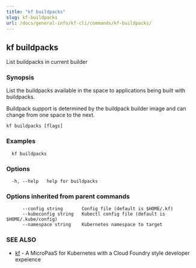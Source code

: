 ```yaml
---
title: "kf buildpacks"
slug: kf-buildpacks
url: /docs/general-info/kf-cli/commands/kf-buildpacks/
---
```

## kf buildpacks

List buildpacks in current builder

### Synopsis

List the buildpacks available in the space to applications being built with buildpacks.

 Buildpack support is determined by the buildpack builder image and can change from one space to the next.

```
kf buildpacks [flags]
```

### Examples

```
  kf buildpacks
```

### Options

```
  -h, --help   help for buildpacks
```

### Options inherited from parent commands

```
      --config string       Config file (default is $HOME/.kf)
      --kubeconfig string   Kubectl config file (default is $HOME/.kube/config)
      --namespace string    Kubernetes namespace to target
```

### SEE ALSO

* [kf](/docs/general-info/kf-cli/commands/kf/)	 - A MicroPaaS for Kubernetes with a Cloud Foundry style developer expeience

